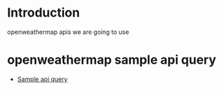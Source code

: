 # Introduction

openweathermap apis we are going to use

# openweathermap sample api query

* [Sample api query](http://api.openweathermap.org/data/2.5/forecast?q=Chengdu&mode=json&appid=3046ad11a19532df369035b6239c44cb)
